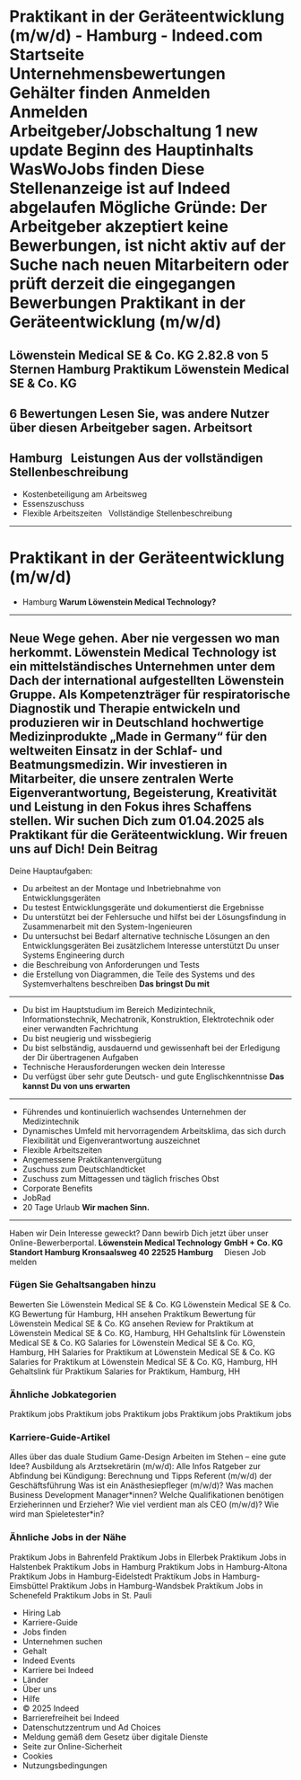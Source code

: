 Praktikant in der Geräteentwicklung (m/w/d) - Hamburg - Indeed.com
Startseite
Unternehmensbewertungen
Gehälter finden
Anmelden
Anmelden
Arbeitgeber/Jobschaltung
1 new update
Beginn des Hauptinhalts
WasWoJobs finden
Diese Stellenanzeige ist auf Indeed abgelaufen
Mögliche Gründe: Der Arbeitgeber akzeptiert keine Bewerbungen, ist nicht aktiv auf der Suche nach neuen Mitarbeitern oder prüft derzeit die eingegangen Bewerbungen
Praktikant in der Geräteentwicklung (m/w/d)
===========================================
Löwenstein Medical SE & Co. KG
2.82.8 von 5 Sternen
Hamburg
Praktikum
Löwenstein Medical SE & Co. KG
------------------------------
6 Bewertungen
Lesen Sie, was andere Nutzer über diesen Arbeitgeber sagen.
Arbeitsort
----------
Hamburg
&nbsp;
Leistungen Aus der vollständigen Stellenbeschreibung
----------------------------------------------------
* Kostenbeteiligung am Arbeitsweg
* Essenszuschuss
* Flexible Arbeitszeiten
&nbsp;
Vollständige Stellenbeschreibung
--------------------------------
**Praktikant in der Geräteentwicklung (m/w/d)**
===============================================
* Hamburg
**Warum Löwenstein Medical Technology?**
----------------------------------------
**Neue Wege gehen.** Aber nie vergessen wo man herkommt. Löwenstein Medical Technology ist ein mittelständisches Unternehmen unter dem Dach der international aufgestellten Löwenstein Gruppe. Als Kompetenzträger für respiratorische Diagnostik und Therapie entwickeln und produzieren wir in Deutschland hochwertige Medizinprodukte „Made in Germany“ für den weltweiten Einsatz in der Schlaf- und Beatmungsmedizin. Wir investieren in Mitarbeiter, die unsere zentralen Werte Eigenverantwortung, Begeisterung, Kreativität und Leistung in den Fokus ihres Schaffens stellen.
Wir suchen Dich zum 01.04.2025 als Praktikant für die Geräteentwicklung. Wir freuen uns auf Dich!
**Dein Beitrag**
----------------
Deine Hauptaufgaben:
* Du arbeitest an der Montage und Inbetriebnahme von Entwicklungsgeräten
* Du testest Entwicklungsgeräte und dokumentierst die Ergebnisse
* Du unterstützt bei der Fehlersuche und hilfst bei der Lösungsfindung in Zusammenarbeit mit den System-Ingenieuren
* Du untersuchst bei Bedarf alternative technische Lösungen an den Entwicklungsgeräten
Bei zusätzlichem Interesse unterstützt Du unser Systems Engineering durch
* die Beschreibung von Anforderungen und Tests
* die Erstellung von Diagrammen, die Teile des Systems und des Systemverhaltens beschreiben
**Das bringst Du mit**
----------------------
* Du bist im Hauptstudium im Bereich Medizintechnik, Informationstechnik, Mechatronik, Konstruktion, Elektrotechnik oder einer verwandten Fachrichtung
* Du bist neugierig und wissbegierig
* Du bist selbständig, ausdauernd und gewissenhaft bei der Erledigung der Dir übertragenen Aufgaben
* Technische Herausforderungen wecken dein Interesse
* Du verfügst über sehr gute Deutsch- und gute Englischkenntnisse
**Das kannst Du von uns erwarten**
----------------------------------
* Führendes und kontinuierlich wachsendes Unternehmen der Medizintechnik
* Dynamisches Umfeld mit hervorragendem Arbeitsklima, das sich durch Flexibilität und Eigenverantwortung auszeichnet
* Flexible Arbeitszeiten
* Angemessene Praktikantenvergütung
* Zuschuss zum Deutschlandticket
* Zuschuss zum Mittagessen und täglich frisches Obst
* Corporate Benefits
* JobRad
* 20 Tage Urlaub
**Wir machen Sinn.**
--------------------
Haben wir Dein Interesse geweckt? Dann bewirb Dich jetzt über unser Online-Bewerberportal.
**Löwenstein Medical Technology**
**GmbH + Co. KG**
**Standort Hamburg**
**Kronsaalsweg 40**
**22525 Hamburg**
&nbsp;
&nbsp;
Diesen Job melden
### Fügen Sie Gehaltsangaben hinzu
Bewerten Sie Löwenstein Medical SE & Co. KG
Löwenstein Medical SE & Co. KG Bewertung für Hamburg, HH ansehen
Praktikum Bewertung für Löwenstein Medical SE & Co. KG ansehen
Review for Praktikum at Löwenstein Medical SE & Co. KG, Hamburg, HH
Gehaltslink für Löwenstein Medical SE & Co. KG
Salaries for Löwenstein Medical SE & Co. KG, Hamburg, HH
Salaries for Praktikum at Löwenstein Medical SE & Co. KG
Salaries for Praktikum at Löwenstein Medical SE & Co. KG, Hamburg, HH
Gehaltslink für Praktikum
Salaries for Praktikum, Hamburg, HH
### Ähnliche Jobkategorien
Praktikum jobs
Praktikum jobs
Praktikum jobs
Praktikum jobs
Praktikum jobs
### Karriere-Guide-Artikel
Alles über das duale Studium Game-Design
Arbeiten im Stehen – eine gute Idee?
Ausbildung als Arztsekretärin (m/w/d): Alle Infos
Ratgeber zur Abfindung bei Kündigung: Berechnung und Tipps
Referent (m/w/d) der Geschäftsführung
Was ist ein Anästhesiepfleger (m/w/d)?
Was machen Business Development Manager\*innen?
Welche Qualifikationen benötigen Erzieherinnen und Erzieher?
Wie viel verdient man als CEO (m/w/d)?
Wie wird man Spieletester\*in?
### Ähnliche Jobs in der Nähe
Praktikum Jobs in Bahrenfeld
Praktikum Jobs in Ellerbek
Praktikum Jobs in Halstenbek
Praktikum Jobs in Hamburg
Praktikum Jobs in Hamburg-Altona
Praktikum Jobs in Hamburg-Eidelstedt
Praktikum Jobs in Hamburg-Eimsbüttel
Praktikum Jobs in Hamburg-Wandsbek
Praktikum Jobs in Schenefeld
Praktikum Jobs in St. Pauli
* Hiring Lab
* Karriere-Guide
* Jobs finden
* Unternehmen suchen
* Gehalt
* Indeed Events
* Karriere bei Indeed
* Länder
* Über uns
* Hilfe
* © 2025 Indeed
* Barrierefreiheit bei Indeed
* Datenschutzzentrum und Ad Choices
* Meldung gemäß dem Gesetz über digitale Dienste
* Seite zur Online-Sicherheit
* Cookies
* Nutzungsbedingungen